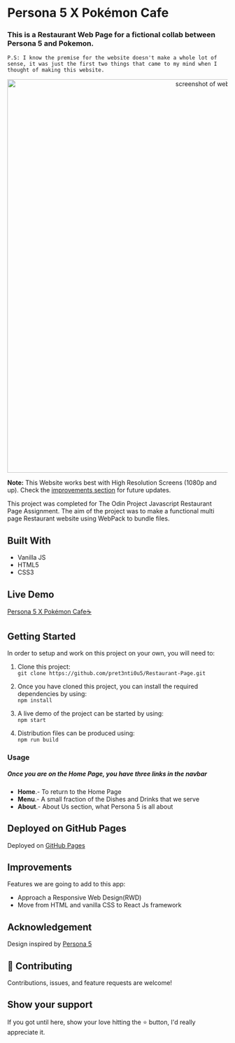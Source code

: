 # Persona 5 X Pokémon Cafe

### This is a Restaurant Web Page for a fictional collab between Persona 5 and Pokemon.

`P.S: I know the premise for the website doesn't make a whole lot of sense, it was just the first two things that came to my mind when I thought of making this website.`

<div align="center"><img src="https://user-images.githubusercontent.com/57453561/97087959-5a672700-164b-11eb-91b5-146e6a36ca10.png" alt="screenshot of website" width="900" /></div>

**Note:** This Website works best with High Resolution Screens (1080p and up). Check the [improvements section](#improvements) for future updates.

This project was completed for The Odin Project Javascript Restaurant Page Assignment. The aim of the project was to make a functional multi page Restaurant website using WebPack to bundle files.

## Built With 

- Vanilla JS
- HTML5
- CSS3

## Live Demo

[Persona 5 X Pokémon Cafe:coffee:](https://pret3nti0u5.github.io/Restaurant-Page)


## Getting Started

In order to setup and work on this project on your own, you will need to:

1. Clone this project:  
`git clone https://github.com/pret3nti0u5/Restaurant-Page.git`

2. Once you have cloned this project, you can install the required dependencies by using:  
`npm install`

3. A live demo of the project can be started by using:  
`npm start`

4. Distribution files can be produced using:  
`npm run build`

### Usage

##### Once you are on the Home Page, you have three links in the navbar
- **Home**.- To return to the Home Page
- **Menu**.- A small fraction of the Dishes and Drinks that we serve
- **About**.- About Us section, what Persona 5 is all about 

## Deployed on GitHub Pages

Deployed on [GitHub Pages](https://pages.github.com/)  

## Improvements

Features we are going to add to this app:
- Approach a Responsive Web Design(RWD)
- Move from HTML and vanilla CSS to React Js framework

## Acknowledgement

Design inspired by [Persona 5](https://atlus.com/persona5)

## 🤝 Contributing

Contributions, issues, and feature requests are welcome!

## Show your support

If you got until here, show your love hitting the ⭐️ button, I'd really appreciate it.



